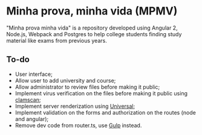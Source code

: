 Minha prova, minha vida (MPMV)
============================

"Minha prova minha vida" is a repository developed using Angular 2, Node.js, Webpack and Postgres to help college students finding study material like exams from previous years.


To-do
---------------

- User interface;
- Allow user to add university and course;
- Allow administrator to review files before making it public;
- Implement virus verification on the files before making it public using [clamscan](https://www.npmjs.com/package/clamscan);
- Implement server renderization using [Universal](https://universal.angular.io/);
- Implement validation on the forms and authorization on the routes (node and angular);
- Remove dev code from router.ts, use [Gulp](http://gulpjs.com/) instead.

